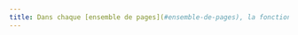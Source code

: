 ```yaml
---
title: Dans chaque [ensemble de pages](#ensemble-de-pages), la fonctionnalité vers le [moteur de recherche](#moteur-de-recherche-interne-a-un-site-web) est-elle située à la même place dans la présentation ?
---
```


